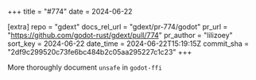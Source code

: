 +++
title = "#774"
date = 2024-06-22

[extra]
repo = "gdext"
docs_rel_url = "gdext/pr-774/godot"
pr_url = "https://github.com/godot-rust/gdext/pull/774"
pr_author = "lilizoey"
sort_key = 2024-06-22
date_time = 2024-06-22T15:19:15Z
commit_sha = "2df9c299520c73fe6bc484b2c05aa295227c1c23"
+++

More thoroughly document `unsafe` in `godot-ffi`

